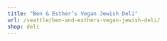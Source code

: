```yaml
---
title: "Ben & Esther’s Vegan Jewish Deli"
url: /seattle/ben-and-esthers-vegan-jewish-deli/
shop: deli
---
```

